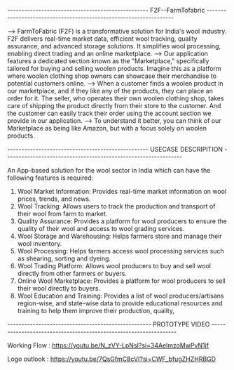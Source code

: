 -------------------------------------------------- F2F--FarmTofabric ------------------------------------------------------------------

--> FarmToFabric (F2F) is a transformative solution for India's wool industry. F2F delivers real-time market data, efficient wool tracking, quality assurance, and advanced storage solutions. It simplifies wool processing, enabling direct trading and an online marketplace. 
--> Our application features a dedicated section known as the "Marketplace," specifically tailored for buying and selling woolen products. Imagine this as a platform where woolen clothing shop owners can showcase their merchandise to potential customers online.
--> When a customer finds a woolen product in our marketplace, and if they like any of the products, they can place an order for it. The seller, who operates their own woolen clothing shop, takes care of shipping the product directly from their store to the customer. And the customer can easily track their order using the account section we provide in our application.
--> To understand it better, you can think of our Marketplace as being like Amazon, but with a focus solely on woolen products.

-------------------------------------------------- USECASE DESCRIPITION ---------------------------------------------------------------

                                                           
An App-based solution for the wool sector in India which can have the following features is required: 

 1. Wool Market Information: Provides real-time market information on wool prices, trends, and news.
 2. Wool Tracking: Allows users to track the production and transport of their wool from farm to market.
 3. Quality Assurance: Provides a platform for wool producers to ensure the quality of their wool and access to wool grading services.
 4. Wool Storage and Warehousing: Helps farmers store and manage their wool inventory.
 5.  Wool Processing: Helps farmers access wool processing services such as shearing, sorting and dyeing.
 6.  Wool Trading Platform: Allows wool producers to buy and sell wool directly from other farmers or buyers.
 7.  Online Wool Marketplace: Provides a platform for wool producers to sell their wool directly to buyers.
 8.  Wool Education and Training: Provides a list of wool producers/artisans region-wise, and state-wise data to provide educational resources and training to help them improve their production, quality, 





---------------------------------------------------  PROTOTYPE VIDEO  -----------------------------------------------------------------

Working Flow : https://youtu.be/N_zVY-LpNsI?si=34AelmzoMwPvN1jf

Logo outlook : https://youtu.be/7QsGfmC8cVI?si=CWF_bfugZHZHRBGD
